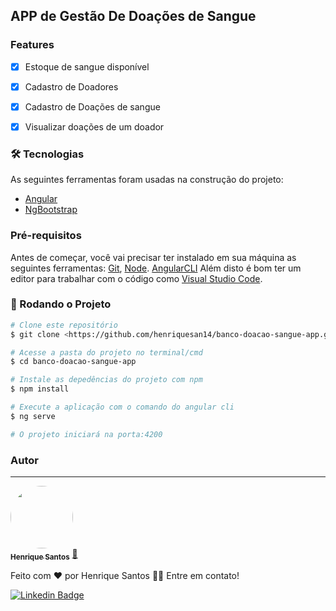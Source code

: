 ## APP de Gestão De Doações de Sangue

### Features

- [x] Estoque de sangue disponível
- [x] Cadastro de Doadores
- [x] Cadastro de Doações de sangue
- [x] Visualizar doações de um doador


### 🛠 Tecnologias

As seguintes ferramentas foram usadas na construção do projeto:
- [Angular](https://angular.io/)
- [NgBootstrap](https://ng-bootstrap.github.io/#/home)


### Pré-requisitos

Antes de começar, você vai precisar ter instalado em sua máquina as seguintes ferramentas:
[Git](https://git-scm.com), [Node](https://nodejs.org/en).
[AngularCLI](https://angular.io/cli) 
Além disto é bom ter um editor para trabalhar com o código como [Visual Studio Code](https://code.visualstudio.com/).


### 🎲 Rodando o Projeto


```bash
# Clone este repositório
$ git clone <https://github.com/henriquesan14/banco-doacao-sangue-app.git>

# Acesse a pasta do projeto no terminal/cmd
$ cd banco-doacao-sangue-app

# Instale as depedências do projeto com npm
$ npm install

# Execute a aplicação com o comando do angular cli
$ ng serve

# O projeto iniciará na porta:4200
```

### Autor
---

<a href="https://www.linkedin.com/in/henrique-san/">
 <img style="border-radius: 50%;" src="https://avatars.githubusercontent.com/u/33522361?v=4" width="100px;" alt=""/>
 <br />
 <sub><b>Henrique Santos</b></sub></a> <a href="https://www.linkedin.com/in/henrique-san/">🚀</a>


Feito com ❤️ por Henrique Santos 👋🏽 Entre em contato!

[![Linkedin Badge](https://img.shields.io/badge/-Henrique-blue?style=flat-square&logo=Linkedin&logoColor=white&link=https://www.linkedin.com/in/henrique-san/)](https://www.linkedin.com/in/henrique-san/) 
